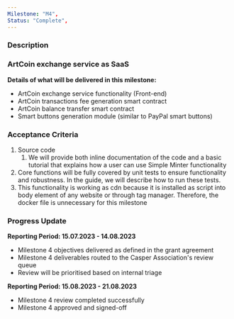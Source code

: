 ```yaml
---
Milestone: "M4",
Status: "Complete",
---
```

<!--lang:en--> 
### Description
### ArtCoin exchange service as SaaS

**Details of what will be delivered in this milestone:**
- ArtCoin exchange service functionality (Front-end)
- ArtCoin transactions fee generation smart contract
- ArtCoin balance transfer smart contract
- Smart buttons generation module (similar to PayPal smart buttons)


### Acceptance Criteria

1. Source code
   1. We will provide both inline documentation of the code and a basic tutorial that explains how a user can use Simple Minter functionality 
2. Core functions will be fully covered by unit tests to ensure functionality and robustness. In the guide, we will describe how to run these tests. 
3. This functionality is working as cdn because it is installed as script into body element of any website or through tag manager. Therefore, the docker file is unnecessary for this milestone 
   
### Progress Update

**Reporting Period: 15.07.2023 - 14.08.2023**
- Milestone 4 objectives delivered as defined in the grant agreement
- Milestone 4 deliverables routed to the Casper Association's review queue
- Review will be prioritised based on internal triage

**Reporting Period: 15.08.2023 - 21.08.2023**
- Milestone 4 review completed successfully
- Milestone 4 approved and signed-off 